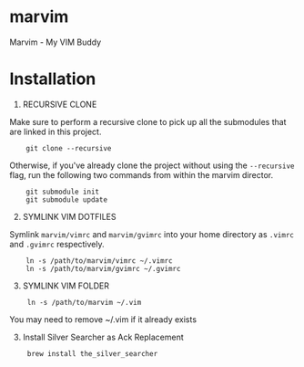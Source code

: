marvim
======

Marvim - My VIM Buddy

Installation
======

1. RECURSIVE CLONE

  Make sure to perform a recursive clone to pick up all the submodules that are linked in this project.

        git clone --recursive 

  Otherwise, if you've already clone the project without using the `--recursive` flag, run the following two commands from within the marvim director.

        git submodule init 
        git submodule update

2. SYMLINK VIM DOTFILES

  Symlink `marvim/vimrc` and `marvim/gvimrc` into your home directory as `.vimrc` and `.gvimrc` respectively. 

        ln -s /path/to/marvim/vimrc ~/.vimrc
        ln -s /path/to/marvim/gvimrc ~/.gvimrc

3. SYMLINK VIM FOLDER

        ln -s /path/to/marvim ~/.vim

  You may need to remove ~/.vim if it already exists
  
3. Install Silver Searcher as Ack Replacement

        brew install the_silver_searcher
